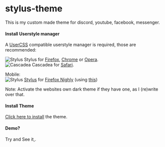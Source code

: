 # stylus-theme
This is my custom made theme for discord, youtube, facebook, messenger.

#### Install Userstyle manager

A [UserCSS](https://github.com/openstyles/stylus/wiki/UserCSS) compatible userstyle manager is required, those are recommended:

![Stylus](https://user-images.githubusercontent.com/91590512/176988346-8a2e514c-d01c-4616-bbee-8279c6d9441a.png) Stylus for [Firefox](https://addons.mozilla.org/en-US/firefox/addon/styl-us/), [Chrome](https://chrome.google.com/webstore/detail/stylus/clngdbkpkpeebahjckkjfobafhncgmne) or [Opera](https://addons.opera.com/en-gb/extensions/details/stylus/).<br>
![Cascadea](https://user-images.githubusercontent.com/91590512/176988372-16dbc253-55b1-497a-9c4b-71145e84e66f.png) Cascadea for [Safari](https://cascadea.app/).

Mobile:<br>
![Stylus](https://user-images.githubusercontent.com/91590512/176988346-8a2e514c-d01c-4616-bbee-8279c6d9441a.png) [Stylus](https://addons.mozilla.org/en-US/android/addon/styl-us/) for [Firefox Nighly](https://play.google.com/store/apps/details?id=org.mozilla.fenix) (using [this](https://blog.mozilla.org/addons/2020/09/29/expanded-extension-support-in-firefox-for-android-nightly/))

Note: Activate the websites own dark theme if they have one, as I (re)write over that.<br>

#### Install Theme
[Click here to install](https://github.com/lazuee/stylus-theme/raw/main/lazuee.user.css) the theme.

#### Demo?
Try and See it,.
